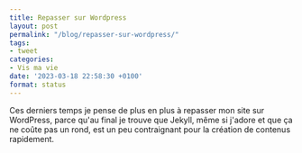 ```yaml
---
title: Repasser sur Wordpress
layout: post
permalink: "/blog/repasser-sur-wordpress/"
tags:
- tweet
categories:
- Vis ma vie
date: '2023-03-18 22:58:30 +0100'
format: status
---
```


Ces derniers temps je pense de plus en plus à repasser mon site sur WordPress, parce qu'au final je trouve que Jekyll, même si j'adore et que ça ne coûte pas un rond, est un peu contraignant pour la création de contenus rapidement.
